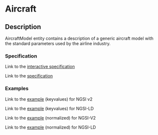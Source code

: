 # Aircraft

## Description 

AircraftModel entity contains a description of a generic aircraft model with the standard parameters used by the airline industry.

### Specification

Link to the [interactive specification](https://swagger.lab.fiware.org/?url=https://smart-data-models.github.io/incubated/Aeronautics/AircraftModel/swagger.yaml)

Link to the [specification](https://github.com/smart-data-models/incubated/blob/master/Aeronautics/AircraftModel/doc/spec.md)

### Examples

Link to the [example](https://smart-data-models.github.io/incubated/Aeronautics/AircraftModel/examples/example.json) (keyvalues) for NGSI v2

Link to the [example](https://smart-data-models.github.io/incubated/Aeronautics/AircraftModel/examples/example.jsonld) (keyvalues) for NGSI-LD

Link to the [example](https://smart-data-models.github.io/incubated/Aeronautics/AircraftModel/examples/example-normalized.json) (normalized) for NGSI-V2

Link to the [example](https://smart-data-models.github.io/incubated/Aeronautics/AircraftModel/examples/example-normalized.jsonld) (normalized) for NGSI-LD

